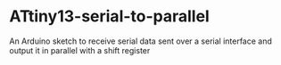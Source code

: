 # ATtiny13-serial-to-parallel
An Arduino sketch to receive serial data sent over a serial interface and output it in parallel with a shift register
